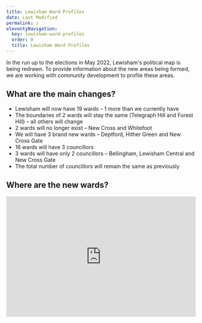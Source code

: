 ```yaml
---
title: Lewisham Ward Profiles
date: Last Modified 
permalink: /
eleventyNavigation:
  key: lewisham-ward-profiles
  order: 0
  title: Lewisham Ward Profiles
---
```

In the run up to the elections in May 2022, Lewisham's political map is being redrawn. To provide information about the new areas being formed, we are working with community development to profile these areas.

## What are the main changes?

* Lewisham will now have 19 wards – 1 more than we currently have
* The boundaries of 2 wards will stay the same (Telegraph Hill and Forest Hill) – all others will change
* 2 wards will no longer exist – New Cross and Whitefoot
* We will have 3 brand new wards – Deptford, Hither Green and New Cross Gate
* 16 wards will have 3 councillors
* 3 wards will have only 2 councillors – Bellingham, Lewisham Central and New Cross Gate
* The total number of councillors will remain the same as previously

## Where are the new wards?
<div class="embed-container" style="position: relative; padding-bottom: 320px; height: auto; overflow: hidden; max-width: 100%;"><iframe style="border: 0; position: absolute; top: 0; left: 0; width: 100%; height: 100%;" src="https://lb-lewisham.github.io/lewisham-ward-diffs/"></iframe></div>

